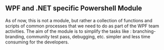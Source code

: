 ## WPF and .NET specific Powershell Module

As of now, this is not a module, but rather a collection of functions and scripts of common processes that we need to do as part of the WPF team activities.
The aim of the module is to simplify the tasks like : branching-branding, community test pass, debugging, etc. simpler and less time consuming for the developers.